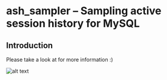 ash_sampler – Sampling active session history for MySQL
=============================================================

Introduction
------------
Please take a look at  for more information :)

![alt text](https://mahmoudhatem.files.wordpress.com/2019/03/capture-17.png)



